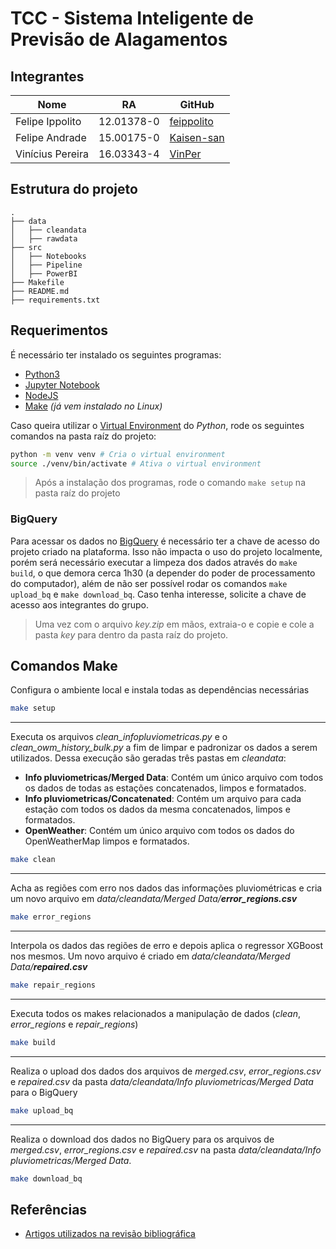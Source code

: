 # TCC - Sistema Inteligente de Previsão de Alagamentos

## Integrantes

Nome | RA | GitHub
------------ | ------------- | -------------
Felipe Ippolito | 12.01378-0 | [feippolito](https://github.com/feippolito)
Felipe Andrade | 15.00175-0 | [Kaisen-san](https://github.com/Kaisen-san)
Vinícius Pereira | 16.03343-4 | [VinPer](https://github.com/VinPer)

## Estrutura do projeto

```
.
├── data
│   ├── cleandata
│   ├── rawdata
├── src
│   ├── Notebooks
│   ├── Pipeline
│   ├── PowerBI
├── Makefile
├── README.md
├── requirements.txt
```

## Requerimentos

É necessário ter instalado os seguintes programas:

- [Python3](https://www.python.org/downloads)
- [Jupyter Notebook](https://jupyter.org/install)
- [NodeJS](https://nodejs.org/en/download)
- [Make](http://gnuwin32.sourceforge.net/packages/make.htm) *(já vem instalado no Linux)*

Caso queira utilizar o [Virtual Environment](https://docs.python.org/3/tutorial/venv.html) do *Python*, rode os seguintes comandos na pasta raíz do projeto:

```bash
python -m venv venv # Cria o virtual environment
source ./venv/bin/activate # Ativa o virtual environment
```

> Após a instalação dos programas, rode o comando `make setup` na pasta raíz do projeto

### BigQuery

Para acessar os dados no [BigQuery](https://cloud.google.com/bigquery) é necessário ter a chave de acesso do projeto criado na plataforma. Isso não impacta o uso do projeto localmente, porém será necessário executar a limpeza dos dados através do `make build`, o que demora cerca 1h30 (a depender do poder de processamento do computador), além de não ser possível rodar os comandos `make upload_bq` e `make download_bq`. Caso tenha interesse, solicite a chave de acesso aos integrantes do grupo.

> Uma vez com o arquivo *key.zip* em mãos, extraia-o e copie e cole a pasta *key* para dentro da pasta raíz do projeto.

## Comandos Make

Configura o ambiente local e instala todas as dependências necessárias

```bash
make setup
```

---

Executa os arquivos *clean_infopluviometricas.py* e o *clean_owm_history_bulk.py* a fim de limpar e padronizar os dados a serem utilizados. Dessa execução são geradas três pastas em *cleandata*:
 - **Info pluviometricas/Merged Data**: Contém um único arquivo com todos os dados de todas as estações concatenados, limpos e formatados.
 - **Info pluviometricas/Concatenated**: Contém um arquivo para cada estação com todos os dados da mesma concatenados, limpos e formatados.
 - **OpenWeather**: Contém um único arquivo com todos os dados do OpenWeatherMap limpos e formatados.

```bash
make clean
```

 ---

Acha as regiões com erro nos dados das informações pluviométricas e cria um novo arquivo em *data/cleandata/Merged Data/**error_regions.csv***

```bash
make error_regions
```

---

Interpola os dados das regiões de erro e depois aplica o regressor XGBoost nos mesmos. Um novo arquivo é criado em *data/cleandata/Merged Data/**repaired.csv***

```bash
make repair_regions
```

---

Executa todos os makes relacionados a manipulação de dados (*clean*, *error_regions* e *repair_regions*)

```bash
make build
```

---

Realiza o upload dos dados dos arquivos de *merged.csv*, *error_regions.csv* e *repaired.csv* da pasta *data/cleandata/Info pluviometricas/Merged Data* para o BigQuery

```bash
make upload_bq
```

---

Realiza o download dos dados no BigQuery para os arquivos de *merged.csv*, *error_regions.csv* e *repaired.csv* na pasta *data/cleandata/Info pluviometricas/Merged Data*.

```bash
make download_bq
```

## Referências
- [Artigos utilizados na revisão bibliográfica](https://drive.google.com/drive/folders/1RDT4sAvsjU82O3m3slLdigGo8T5wgxBc?usp=sharing)
